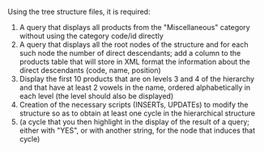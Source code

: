 Using the tree structure files, it is required:
1. A query that displays all products from the "Miscellaneous" category without using the category code/id directly
2. A query that displays all the root nodes of the structure and for each such node the number of direct descendants;
add a column to the products table that will store in XML format the information about the direct descendants (code, name, position)
3. Display the first 10 products that are on levels 3 and 4 of the hierarchy and that have at least 2 vowels in the name, ordered alphabetically in each level (the level should also be displayed)
4. Creation of the necessary scripts (INSERTs, UPDATEs) to modify the structure so as to obtain at least one cycle in the hierarchical structure
5. (a cycle that you then highlight in the display of the result of a query; either with "YES", or with another string, for the node that induces that cycle)
